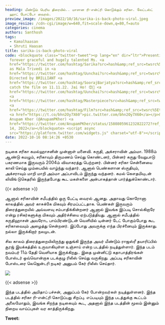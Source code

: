 ```yaml
---
heading: மீண்டும் பெரிய திரையில்.. மாசான ரி-என்ட்ரி கொடுக்கும் சரிகா. லேட்டஸ்ட்
  ஹாட் போட்டோ வைரல்.
preview_image: /images/2022/10/16/sarika-is-back-photo-viral.jpeg
image_resize: /cdn-cgi/image/w=640,fit=scale-down,q=80,f=auto
categories: cinema
authors: Santhosh
tags:
  - Kamalhaasan
  - Shruti Haasan
title: sarika-is-back-photo-viral
code: <blockquote class="twitter-tweet"><p lang="en" dir="ltr">Presenting the
  forever graceful and hugely talented Ms. <a
  href="https://twitter.com/hashtag/Sarika?src=hash&amp;ref_src=twsrc%5Etfw">#Sarika</a>
  as Mala Trivedi in <a
  href="https://twitter.com/hashtag/Uunchai?src=hash&amp;ref_src=twsrc%5Etfw">#Uunchai</a>!
  Directed by BRILLIANT <a
  href="https://twitter.com/hashtag/SoorajBarjatya?src=hash&amp;ref_src=twsrc%5Etfw">#SoorajBarjatya</a>,
  catch the film on 11.11.22. Jai Ho! 😍🌈 <a
  href="https://twitter.com/hashtag/Uunchai?src=hash&amp;ref_src=twsrc%5Etfw">#Uunchai</a>
  <a
  href="https://twitter.com/hashtag/Masterpiece?src=hash&amp;ref_src=twsrc%5Etfw">#Masterpiece</a>
  <a
  href="https://twitter.com/hashtag/Film?src=hash&amp;ref_src=twsrc%5Etfw">#Film</a>
  <a href="https://t.co/bhn2Oy7X60">pic.twitter.com/bhn2Oy7X60</a></p>&mdash;
  Anupam Kher (@AnupamPKher) <a
  href="https://twitter.com/AnupamPKher/status/1580805961232822272?ref_src=twsrc%5Etfw">October
  14, 2022</a></blockquote> <script async
  src="https://platform.twitter.com/widgets.js" charset="utf-8"></script>
date: 2022-10-16 08:14:26 +0530
---
```

நடிகை சரிகா கமல்ஹாசனின் முன்னாள் மனைவி. சுருதி, அக்சராவின் அம்மா. 1988ம் ஆண்டு கமழும், சரிகாவும் திருமணம் செய்து கொண்டனர், பின்னர் கருது வேறுபாடு பகரணமாக இருவரும் 2004ம் விவாகரத்து பெற்றனர். பின்னர் சரிகா சென்னையை காலி செய்து மும்பையில் வாழ்ந்து வந்தார். ஆனால் பெண்களான ஸ்ருதியும், அக்சராவும் மாறி மாறி அம்மா அப்பாவிடம் இருந்து வந்தனர். கமல் கௌதமியுடன் லிவிங் டுகெதரில் இருந்தபோது கூட மகள்களை அன்பாகத்தான் பார்த்துக்கொண்டார். 

{{< adsense >}}

ஆனால் சரிகாவின் சமீபத்தில் ஒரு பேட்டி வைரல் ஆனது. அதாவது கொரோனா காலத்தில் அவர் காசுக்கே மிகவும் சிரமப்பட்டதாக. பெண்கள் இருவரும் திரைத்துறையில் அவ்வளவு சம்பாதிக்கின்றனர் ஆனால் இவங்க இப்படி சொல்கிறாரே என்று ரசிகர்களுக்கு மிகவும் அதிர்ச்சியை ஏற்படுத்தியது. ஆனால் சமீபத்தில்  சுருதிஹாசன் அவரோட பாய்பிரண்டுடன் வெளியில் டின்னர் டேட் போகும்போது கூட சரிகாவையும் அழைத்து சென்றனர். இப்போது அவருக்கு எந்த பிரச்னையும் இருக்காது. நல்லா இருக்கிறார் நலமுடன்.

சில காலம் திரைத்துறையிலிருந்து ஒதுங்கி இருந்த அவர் மீண்டும் ராஜஸ்ரீ தயாரிப்பில் சூரஜ் இயக்கத்தில் உருவாகியுள்ள உஞ்சாய் என்ற படத்தில் நடித்துள்ளார். இந்த படம் நவம்பர் 11ம் தேதி வெளியாக இருக்கிறது.. இதை முன்னிட்டு கதாபாத்திரங்கள் போஸ்டர் ஒவ்வொன்றாக படக்குழு ரிலீஸ் செய்து வருகிறது. அப்படி சரிகாவின் போஸ்டரை லெஜென்டரி நடிகர் அனுபம் கேர் ரிலீஸ் செய்தார். 

![](/images/2022/10/16/sarika-kamal-movie-update.jpeg)

{{< adsense >}}

இந்த படத்தில் அமிதாப் பச்சன், அனுப்பம் கேர் போன்றவர்கள் நடித்துள்ளனர். இந்த படத்தில் சரிகா ரி-என்ட்ரி கொடுப்பது சிறப்பு. எப்படியும் இந்த படத்துக்கு கூட்டம் அலைமோதும், இவங்க சிறந்த நடிகையும் கூட, அதனால் இந்த படத்தின் மூலம் இன்னும் நிறைய வாய்ப்புகள் வர காத்திருக்கிறது. 

**T﻿weet:**